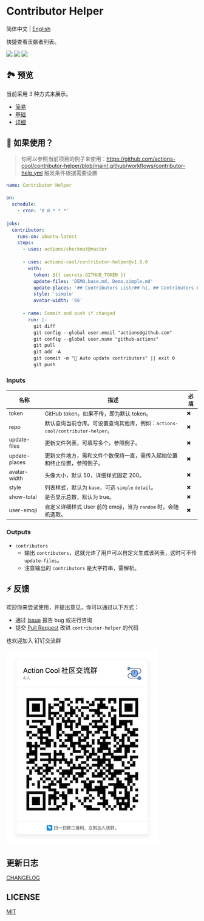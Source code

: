 # Contributor Helper

简体中文 | [English](./README.en-US.md)

快捷查看贡献者列表。

![](https://img.shields.io/github/workflow/status/actions-cool/contributor-helper/CI?style=flat-square)
[![](https://img.shields.io/badge/marketplace-contributor--helper-blueviolet?style=flat-square)](https://github.com/marketplace/actions/contributor-helper)
[![](https://img.shields.io/github/v/release/actions-cool/contributor-helper?style=flat-square&color=orange)](https://github.com/actions-cool/contributor-helper/releases)

## 🏞 预览

当前采用 3 种方式来展示。

- [简易](./DEMO.simple.md)
- [基础](./DEMO.base.md)
- [详细](./DEMO.detail.md)

## 🚀 如果使用？

> 你可以参照当前项目的例子来使用：https://github.com/actions-cool/contributor-helper/blob/main/.github/workflows/contributor-help.yml
> 触发条件根据需要设置

```yml
name: Contributor Helper

on:
  schedule:
    - cron: '0 0 * * *'

jobs:
  contributor:
    runs-on: ubuntu-latest
    steps:
      - uses: actions/checkout@master

      - uses: actions-cool/contributor-helper@v1.0.0
        with:
          token: ${{ secrets.GITHUB_TOKEN }}
          update-files: 'DEMO.base.md, Demo.simple.md'
          update-places: '## Contributors List/## hi, ## Contributors List/## hello'
          style: 'simple'
          avatar-width: '66'

      - name: Commit and push if changed
        run: |-
          git diff
          git config --global user.email "actions@github.com"
          git config --global user.name "github-actions"
          git pull
          git add -A
          git commit -m "🤖 Auto update contributors" || exit 0
          git push
```

### Inputs

| 名称 | 描述 | 必填 |
| -- | -- | -- |
| token | GitHub token。如果不传，即为默认 token。 | ✖ |
| repo | 默认查询当前仓库。可设置查询其他库，例如：`actions-cool/contributor-helper`。 | ✖ |
| update-files | 更新文件列表，可填写多个，参照例子。 | ✖ |
| update-places | 更新文件地方，需和文件个数保持一直，需传入起始位置和终止位置，参照例子。 | ✖ |
| avatar-width | 头像大小，默认 50，详细样式固定 200。 | ✖ |
| style | 列表样式，默认为 `base`，可选 `simple` `detail`。 | ✖ |
| show-total | 是否显示总数，默认为 true。 | ✖ |
| user-emoji | 自定义详细样式 User 前的 emoji，当为 `random` 时，会随机选取。 | ✖ |

### Outputs

- `contributors`
  - 输出 `contributors`，这就允许了用户可以自定义生成该列表，这时可不传 `update-files`。
  - 注意输出的 `contributors` 是大字符串，需解析。

## ⚡ 反馈

欢迎你来尝试使用，并提出意见，你可以通过以下方式：

- 通过 [Issue](https://github.com/actions-cool/contributor-helper/issues) 报告 bug 或进行咨询
- 提交 [Pull Request](https://github.com/actions-cool/contributor-helper/pulls) 改进 `contributor-helper` 的代码

也欢迎加入 钉钉交流群

![](https://github.com/actions-cool/resources/blob/main/dingding.jpeg?raw=true)

## 更新日志

[CHANGELOG](./CHANGELOG.md)

## LICENSE

[MIT](./LICENSE)
